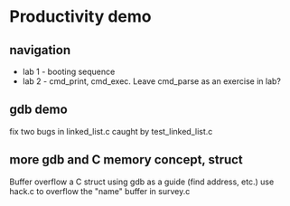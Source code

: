 # Productivity demo

## navigation
* lab 1 - booting sequence
* lab 2 - cmd_print, cmd_exec. Leave cmd_parse as an exercise in lab?


## gdb demo
fix two bugs in linked_list.c caught by test_linked_list.c

## more gdb and C memory concept, struct
Buffer overflow a C struct using gdb as a guide (find address, etc.)
use hack.c to overflow the "name" buffer in survey.c

